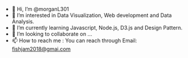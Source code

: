 - 👋 Hi, I’m @morganL301
- 👀 I’m interested in Data Visualization, Web development and Data Analysis.
- 🌱 I’m currently learning Javascript, Node.js, D3.js and Design Pattern.
- 💞️ I’m looking to collaborate on ...
- 📫 How to reach me : 
       You can reach through Email: fishjam2018@gmai.com

<!---
morganL301/morganL301 is a ✨ special ✨ repository because its `README.md` (this file) appears on your GitHub profile.
You can click the Preview link to take a look at your changes.
--->
